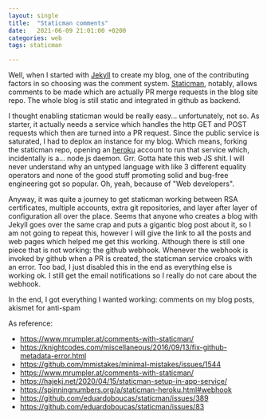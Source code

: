 ```yaml
---
layout: single
title:  "Staticman comments"
date:   2021-06-09 21:01:00 +0200
categories: web
tags: staticman

---
```


Well, when I started with [Jekyll](https://jekyllrb.com/) to create my blog, one of the contributing factors in so choosing was the comment system. [Staticman](https://staticman.net/), notably, allows comments to be made which are actually PR merge requests in the blog site repo. The whole blog is still static and integrated in github as backend.

I thought enabling staticman would be really easy... unfortunately, not so. As starter, it actually needs a service which handles the http GET and POST requests which then are turned into a PR request. Since the public service is saturated, I had to deplox an instance for my blog. Which means, forking the staticman repo, opening an [heroku](http://www.heroku.com) account to run that service which, incidentally is a... node.js daemon. Grr. Gotta hate this web JS shit. I will never understand why an untyped language with like 3 different equality operators and none of the good stuff promoting solid and bug-free engineering got so popular. Oh, yeah, because of "Web developers".

Anyway, it was quite a journey to get staticman working between RSA certificates, multiple accounts, extra git repositories, and layer after layer of configuration all over the place. Seems that anyone who creates a blog with Jekyll goes over the same crap and puts a gigantic blog post about it, so I am not going to repeat this, however I will give the link to all the posts and web pages which helped me get this working. Although there is still one piece that is not working: the github webhook. Whenever the webhook is invoked by github when a PR is created, the staticman service croaks with an error. Too bad, I just disabled this in the end as everything else is working ok. I still get the email notifications so I really do not care about the webhook.

In the end, I got everything I wanted working: comments on my blog posts, akismet for anti-spam

As reference:

- <https://www.mrumpler.at/comments-with-staticman/>
- <https://knightcodes.com/miscellaneous/2016/09/13/fix-github-metadata-error.html>
- <https://github.com/mmistakes/minimal-mistakes/issues/1544>
- <https://www.mrumpler.at/comments-with-staticman/>
- <https://hajekj.net/2020/04/15/staticman-setup-in-app-service/>
- <https://spinningnumbers.org/a/staticman-heroku.html#webhook>
- <https://github.com/eduardoboucas/staticman/issues/389>
- <https://github.com/eduardoboucas/staticman/issues/83>

